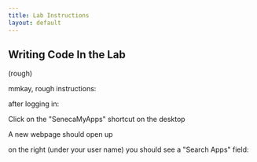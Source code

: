 ```yaml
---
title: Lab Instructions
layout: default
---
```


## Writing Code In the Lab

(rough)

mmkay, rough instructions:

after logging in:

Click on the "SenecaMyApps" shortcut on the desktop 

A new webpage should open up

on the right (under your user name) you should see a "Search Apps" field:

